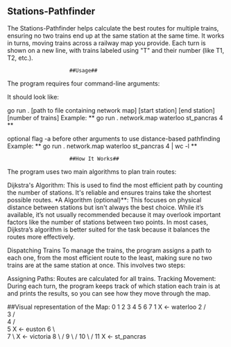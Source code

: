 ## Stations-Pathfinder

The Stations-Pathfinder helps calculate the best routes for multiple trains, ensuring no two trains end up at the same station at the same time. It works in turns, moving trains across a railway map you provide. Each turn is shown on a new line, with trains labeled using "T" and their number (like T1, T2, etc.).

                        ##Usage##
The program requires four command-line arguments:

It should look like:

go run . [path to file containing network map] [start station] [end station] [number of trains]
Example: ** go run . network.map waterloo st_pancras 4 **

optional flag -a before other arguments to use distance-based pathfinding
Example: ** go run . network.map waterloo st_pancras 4 | wc -l **

                        ##How It Works##
The program uses two main algorithms to plan train routes:

Dijkstra's Algorithm: This is used to find the most efficient path by counting the number of stations. It's reliable and ensures trains take the shortest possible routes.
*A Algorithm (optional)**: This focuses on physical distance between stations but isn't always the best choice. While it’s available, it’s not usually recommended because it may overlook important factors like the number of stations between two points.
In most cases, Dijkstra’s algorithm is better suited for the task because it balances the routes more effectively.

Dispatching Trains
To manage the trains, the program assigns a path to each one, from the most efficient route to the least, making sure no two trains are at the same station at once. This involves two steps:

Assigning Paths: Routes are calculated for all trains.
Tracking Movement: During each turn, the program keeps track of which station each train is at and prints the results, so you can see how they move through the map.

##Visual representation of the Map:
0  1 2 3 4 5 6 7
1      X <- waterloo
2     / \
3    /   \
4   /     \
5  X <- euston
6   \       \
7    \       X <- victoria
8     \     /
9      \   /
10      \ /
11       X <- st_pancras